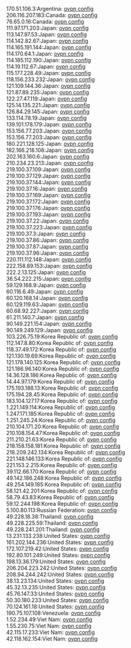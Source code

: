 170.51.106.3:Argentina: [ovpn config](vpn/170_51_106_3.ovpn)  
206.116.207.183:Canada: [ovpn config](vpn/206_116_207_183.ovpn)  
76.65.0.16:Canada: [ovpn config](vpn/76_65_0_16.ovpn)  
111.97.171.203:Japan: [ovpn config](vpn/111_97_171_203.ovpn)  
113.147.97.53:Japan: [ovpn config](vpn/113_147_97_53.ovpn)  
114.142.82.67:Japan: [ovpn config](vpn/114_142_82_67.ovpn)  
114.165.191.144:Japan: [ovpn config](vpn/114_165_191_144.ovpn)  
114.170.64.1:Japan: [ovpn config](vpn/114_170_64_1.ovpn)  
114.185.112.190:Japan: [ovpn config](vpn/114_185_112_190.ovpn)  
114.19.112.67:Japan: [ovpn config](vpn/114_19_112_67.ovpn)  
115.177.228.49:Japan: [ovpn config](vpn/115_177_228_49.ovpn)  
118.156.233.232:Japan: [ovpn config](vpn/118_156_233_232.ovpn)  
121.109.144.36:Japan: [ovpn config](vpn/121_109_144_36.ovpn)  
121.87.89.235:Japan: [ovpn config](vpn/121_87_89_235.ovpn)  
122.27.47.119:Japan: [ovpn config](vpn/122_27_47_119.ovpn)  
125.14.135.221:Japan: [ovpn config](vpn/125_14_135_221.ovpn)  
126.84.29.145:Japan: [ovpn config](vpn/126_84_29_145.ovpn)  
133.114.78.19:Japan: [ovpn config](vpn/133_114_78_19.ovpn)  
139.101.178.179:Japan: [ovpn config](vpn/139_101_178_179.ovpn)  
153.156.77.203:Japan: [ovpn config](vpn/153_156_77_203.ovpn)  
153.156.77.203:Japan: [ovpn config](vpn/153_156_77_203.ovpn)  
180.221.128.125:Japan: [ovpn config](vpn/180_221_128_125.ovpn)  
182.166.218.108:Japan: [ovpn config](vpn/182_166_218_108.ovpn)  
202.163.160.6:Japan: [ovpn config](vpn/202_163_160_6.ovpn)  
210.234.23.213:Japan: [ovpn config](vpn/210_234_23_213.ovpn)  
219.100.37.109:Japan: [ovpn config](vpn/219_100_37_109.ovpn)  
219.100.37.129:Japan: [ovpn config](vpn/219_100_37_129.ovpn)  
219.100.37.144:Japan: [ovpn config](vpn/219_100_37_144.ovpn)  
219.100.37.16:Japan: [ovpn config](vpn/219_100_37_16.ovpn)  
219.100.37.169:Japan: [ovpn config](vpn/219_100_37_169.ovpn)  
219.100.37.172:Japan: [ovpn config](vpn/219_100_37_172.ovpn)  
219.100.37.176:Japan: [ovpn config](vpn/219_100_37_176.ovpn)  
219.100.37.193:Japan: [ovpn config](vpn/219_100_37_193.ovpn)  
219.100.37.22:Japan: [ovpn config](vpn/219_100_37_22.ovpn)  
219.100.37.223:Japan: [ovpn config](vpn/219_100_37_223.ovpn)  
219.100.37.3:Japan: [ovpn config](vpn/219_100_37_3.ovpn)  
219.100.37.86:Japan: [ovpn config](vpn/219_100_37_86.ovpn)  
219.100.37.87:Japan: [ovpn config](vpn/219_100_37_87.ovpn)  
219.100.37.96:Japan: [ovpn config](vpn/219_100_37_96.ovpn)  
220.111.112.148:Japan: [ovpn config](vpn/220_111_112_148.ovpn)  
222.158.89.153:Japan: [ovpn config](vpn/222_158_89_153.ovpn)  
222.2.13.125:Japan: [ovpn config](vpn/222_2_13_125.ovpn)  
36.54.222.215:Japan: [ovpn config](vpn/36_54_222_215.ovpn)  
59.129.168.9:Japan: [ovpn config](vpn/59_129_168_9.ovpn)  
60.116.6.49:Japan: [ovpn config](vpn/60_116_6_49.ovpn)  
60.120.168.14:Japan: [ovpn config](vpn/60_120_168_14.ovpn)  
60.129.119.63:Japan: [ovpn config](vpn/60_129_119_63.ovpn)  
60.68.92.227:Japan: [ovpn config](vpn/60_68_92_227.ovpn)  
61.211.140.7:Japan: [ovpn config](vpn/61_211_140_7.ovpn)  
90.149.221.154:Japan: [ovpn config](vpn/90_149_221_154.ovpn)  
90.149.249.129:Japan: [ovpn config](vpn/90_149_249_129.ovpn)  
103.226.75.19:Korea Republic of: [ovpn config](vpn/103_226_75_19.ovpn)  
112.147.8.80:Korea Republic of: [ovpn config](vpn/112_147_8_80.ovpn)  
118.37.49.172:Korea Republic of: [ovpn config](vpn/118_37_49_172.ovpn)  
121.130.19.69:Korea Republic of: [ovpn config](vpn/121_130_19_69.ovpn)  
121.178.140.125:Korea Republic of: [ovpn config](vpn/121_178_140_125.ovpn)  
121.186.96.140:Korea Republic of: [ovpn config](vpn/121_186_96_140.ovpn)  
14.36.128.186:Korea Republic of: [ovpn config](vpn/14_36_128_186.ovpn)  
14.44.97.179:Korea Republic of: [ovpn config](vpn/14_44_97_179.ovpn)  
175.193.188.13:Korea Republic of: [ovpn config](vpn/175_193_188_13.ovpn)  
175.194.28.45:Korea Republic of: [ovpn config](vpn/175_194_28_45.ovpn)  
183.104.127.17:Korea Republic of: [ovpn config](vpn/183_104_127_17.ovpn)  
1.221.149.114:Korea Republic of: [ovpn config](vpn/1_221_149_114.ovpn)  
1.247.171.185:Korea Republic of: [ovpn config](vpn/1_247_171_185.ovpn)  
1.251.245.24:Korea Republic of: [ovpn config](vpn/1_251_245_24.ovpn)  
210.104.171.20:Korea Republic of: [ovpn config](vpn/210_104_171_20.ovpn)  
210.108.154.47:Korea Republic of: [ovpn config](vpn/210_108_154_47.ovpn)  
211.210.21.63:Korea Republic of: [ovpn config](vpn/211_210_21_63.ovpn)  
218.158.158.181:Korea Republic of: [ovpn config](vpn/218_158_158_181.ovpn)  
218.209.242.134:Korea Republic of: [ovpn config](vpn/218_209_242_134.ovpn)  
221.148.146.133:Korea Republic of: [ovpn config](vpn/221_148_146_133.ovpn)  
221.153.2.215:Korea Republic of: [ovpn config](vpn/221_153_2_215.ovpn)  
39.112.66.170:Korea Republic of: [ovpn config](vpn/39_112_66_170.ovpn)  
49.142.186.248:Korea Republic of: [ovpn config](vpn/49_142_186_248.ovpn)  
49.254.149.185:Korea Republic of: [ovpn config](vpn/49_254_149_185.ovpn)  
58.121.42.201:Korea Republic of: [ovpn config](vpn/58_121_42_201.ovpn)  
58.79.43.83:Korea Republic of: [ovpn config](vpn/58_79_43_83.ovpn)  
59.12.244.198:Korea Republic of: [ovpn config](vpn/59_12_244_198.ovpn)  
5.100.80.113:Russian Federation: [ovpn config](vpn/5_100_80_113.ovpn)  
49.228.18.38:Thailand: [ovpn config](vpn/49_228_18_38.ovpn)  
49.228.225.59:Thailand: [ovpn config](vpn/49_228_225_59.ovpn)  
49.228.241.201:Thailand: [ovpn config](vpn/49_228_241_201.ovpn)  
13.231.133.238:United States: [ovpn config](vpn/13_231_133_238.ovpn)  
161.202.144.236:United States: [ovpn config](vpn/161_202_144_236.ovpn)  
172.107.219.42:United States: [ovpn config](vpn/172_107_219_42.ovpn)  
192.80.101.249:United States: [ovpn config](vpn/192_80_101_249.ovpn)  
198.13.36.179:United States: [ovpn config](vpn/198_13_36_179.ovpn)  
206.204.223.242:United States: [ovpn config](vpn/206_204_223_242.ovpn)  
208.94.244.242:United States: [ovpn config](vpn/208_94_244_242.ovpn)  
38.13.23.134:United States: [ovpn config](vpn/38_13_23_134.ovpn)  
45.32.13.235:United States: [ovpn config](vpn/45_32_13_235.ovpn)  
45.76.147.33:United States: [ovpn config](vpn/45_76_147_33.ovpn)  
50.30.180.233:United States: [ovpn config](vpn/50_30_180_233.ovpn)  
70.124.161.18:United States: [ovpn config](vpn/70_124_161_18.ovpn)  
190.75.107.108:Venezuela: [ovpn config](vpn/190_75_107_108.ovpn)  
1.52.234.49:Viet Nam: [ovpn config](vpn/1_52_234_49.ovpn)  
1.55.230.75:Viet Nam: [ovpn config](vpn/1_55_230_75.ovpn)  
42.115.17.233:Viet Nam: [ovpn config](vpn/42_115_17_233.ovpn)  
42.118.162.154:Viet Nam: [ovpn config](vpn/42_118_162_154.ovpn)  
